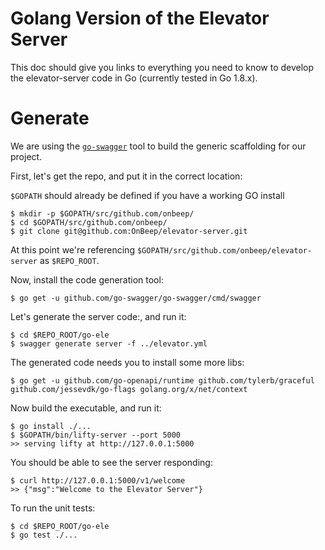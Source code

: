# Golang Version of the Elevator Server
This doc should give you links to everything you need to know to develop
the elevator-server code in Go (currently tested in Go 1.8.x).

# Generate
We are using the [`go-swagger`](github.com/go-swagger/go-swagger/cmd/swagger)
tool to build the generic scaffolding for our project.

First, let's get the repo, and put it in the correct location:

`$GOPATH` should already be defined if you have a working GO install

```
$ mkdir -p $GOPATH/src/github.com/onbeep/
$ cd $GOPATH/src/github.com/onbeep/
$ git clone git@github.com:OnBeep/elevator-server.git
```
At this point we're referencing `$GOPATH/src/github.com/onbeep/elevator-server`
as `$REPO_ROOT`.

Now, install the code generation tool:
```
$ go get -u github.com/go-swagger/go-swagger/cmd/swagger
```

Let's generate the server code:, and run it:
```
$ cd $REPO_ROOT/go-ele
$ swagger generate server -f ../elevator.yml
```

The generated code needs you to install some more libs:
```
$ go get -u github.com/go-openapi/runtime github.com/tylerb/graceful github.com/jessevdk/go-flags golang.org/x/net/context
```

Now build the executable, and run it:
```
$ go install ./...
$ $GOPATH/bin/lifty-server --port 5000
>> serving lifty at http://127.0.0.1:5000
```

You should be able to see the server responding:
```
$ curl http://127.0.0.1:5000/v1/welcome
>> {"msg":"Welcome to the Elevator Server"}
```

To run the unit tests:
```
$ cd $REPO_ROOT/go-ele
$ go test ./...
```

